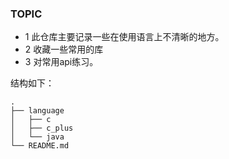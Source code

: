 ### TOPIC
- 1 此仓库主要记录一些在使用语言上不清晰的地方。
- 2 收藏一些常用的库
- 3 对常用api练习。

结构如下：
```
.
├── language
│   ├── c
│   ├── c_plus
│   └── java
└── README.md

```

